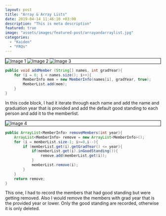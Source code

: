 ```yaml
---
layout: post
title: "Array & Array Lists"
date: 2019-04-14 11:46:10 +03:00
description: "This is meta description"
featured: true
image: "assets/images/featured-post/arrayandarraylist.jpg"
categories: 
  - "Kaiden"
  - "FRQs"
---
```

<div class="images">
  <img src="https://github.com/kaiden-dough/kaidencsablog/assets/69410126/7de4ba0b-2fac-4945-8a15-cc3570b0c519" alt="Image 1">
  <img src="https://github.com/kaiden-dough/kaidencsablog/assets/69410126/4a9f058f-3242-48e0-9da5-ba2026ccdac9" alt="Image 2">
  <img src="https://github.com/kaiden-dough/kaidencsablog/assets/69410126/06179dcd-e6fb-4d66-b88e-ca64ce4ee712" alt="Image 3">
</div>


```java
public void addMember (String[] names, int gradYear){
    for (i = 0; i < names.size(); i++){
        MemberInfo mem = new MemberInfo(names[i], gradYear, true);
        MemberList.add(mem);
    }
}
```

In this code block, I had it iterate through each name and add the name and graduation year that is provided and add the default good standing to each person and add it to the memberlist.


<div class="images">
  <img src="https://github.com/kaiden-dough/kaidencsablog/assets/69410126/2c9ca642-b1ed-412f-89ce-0318222c3e13" alt="Image 4">
</div>

```java
public ArrayList<MemberInfo> removeMembers(int year){
    ArrayList<MemberInfo> remove = new ArrayList<MemberInfo>();
    for (i = memberList.size-1; i>=0,i--){
        if (memberList.get(i).getGradYear() <= year){
            if(memberList.get(i).inGoodStanding()){
                remove.add(memberList.get(i));
            }
            memberList.remove(i);
        }
    }
    return remove;
}
```

This one, I had to record the members that had good standing but were getting removed. Also I would remove the members with grad year that is the provided year or lower. Only the good standing are recorded, otherwise it is only deleted.


<style>
  .images {
    border: 1px solid black;
  }
</style>